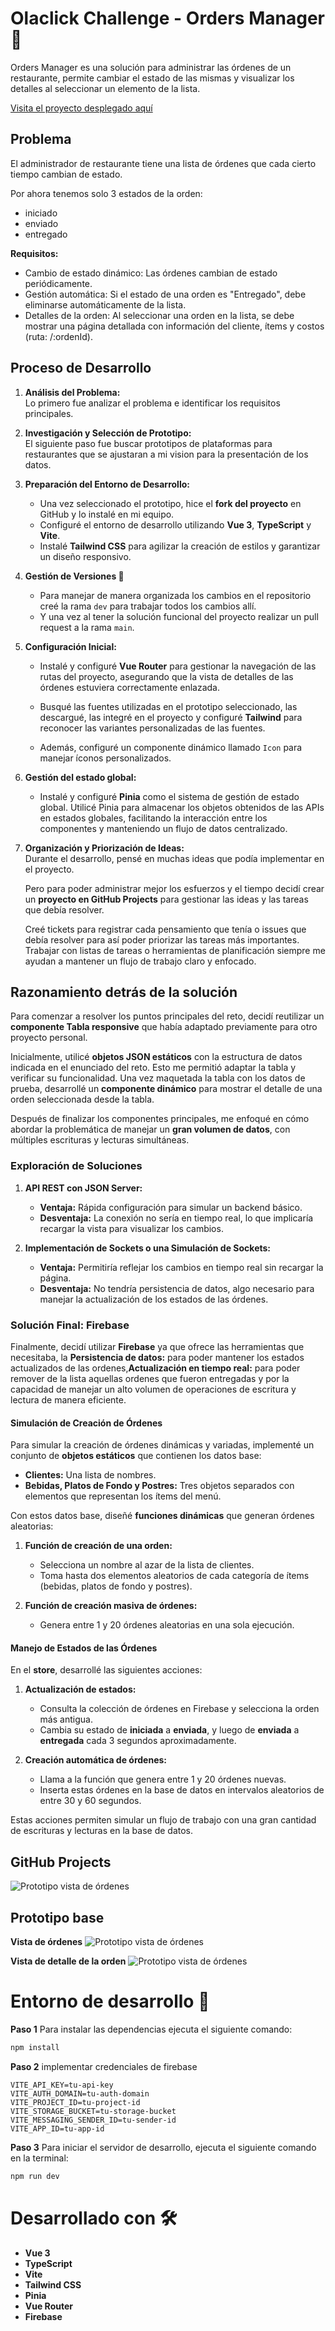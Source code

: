 # Olaclick Challenge - Orders Manager :rocket:

Orders Manager es una solución para administrar las órdenes de un restaurante, permite cambiar el estado de las mismas y visualizar los detalles al seleccionar un elemento de la lista.

[Visita el proyecto desplegado aquí](https://orders-manager-e23b3.web.app/orders)

## Problema

El administrador de restaurante tiene una lista de órdenes que cada cierto tiempo cambian de estado.

Por ahora tenemos solo 3 estados de la orden:

- iniciado
- enviado
- entregado

**Requisitos:**

- Cambio de estado dinámico: Las órdenes cambian de estado periódicamente.
- Gestión automática: Si el estado de una orden es "Entregado", debe eliminarse automáticamente de la lista.
- Detalles de la orden: Al seleccionar una orden en la lista, se debe mostrar una página detallada con información del cliente, ítems y costos (ruta: /:ordenId).

## Proceso de Desarrollo

1. **Análisis del Problema:**  
   Lo primero fue analizar el problema e identificar los requisitos principales.

2. **Investigación y Selección de Prototipo:**  
   El siguiente paso fue buscar prototipos de plataformas para restaurantes que se ajustaran a mi vision para la presentación de los datos.

3. **Preparación del Entorno de Desarrollo:**

   - Una vez seleccionado el prototipo, hice el **fork del proyecto** en GitHub y lo instalé en mi equipo.
   - Configuré el entorno de desarrollo utilizando **Vue 3**, **TypeScript** y **Vite**.
   - Instalé **Tailwind CSS** para agilizar la creación de estilos y garantizar un diseño responsivo.

4. **Gestión de Versiones 📌**

   - Para manejar de manera organizada los cambios en el repositorio creé la rama `dev` para trabajar todos los cambios allí.
   - Y una vez al tener la solución funcional del proyecto realizar un pull request a la rama `main`.

5. **Configuración Inicial:**

   - Instalé y configuré **Vue Router** para gestionar la navegación de las rutas del proyecto, asegurando que la vista de detalles de las órdenes estuviera correctamente enlazada.
   - Busqué las fuentes utilizadas en el prototipo seleccionado, las descargué, las integré en el proyecto y configuré **Tailwind** para reconocer las variantes personalizadas de las fuentes.

   - Además, configuré un componente dinámico llamado `Icon` para manejar íconos personalizados.

6. **Gestión del estado global:**

   - Instalé y configuré **Pinia** como el sistema de gestión de estado global. Utilicé Pinia para almacenar los objetos obtenidos de las APIs en estados globales, facilitando la interacción entre los componentes y manteniendo un flujo de datos centralizado.

7. **Organización y Priorización de Ideas:**  
    Durante el desarrollo, pensé en muchas ideas que podía implementar en el proyecto.

   Pero para poder administrar mejor los esfuerzos y el tiempo decidí crear un **proyecto en GitHub Projects** para gestionar las ideas y las tareas que debía resolver.

   Creé tickets para registrar cada pensamiento que tenía o issues que debía resolver para así poder priorizar las tareas más importantes. Trabajar con listas de tareas o herramientas de planificación siempre me ayudan a mantener un flujo de trabajo claro y enfocado.

## Razonamiento detrás de la solución

Para comenzar a resolver los puntos principales del reto, decidí reutilizar un **componente Tabla responsive** que había adaptado previamente para otro proyecto personal.

Inicialmente, utilicé **objetos JSON estáticos** con la estructura de datos indicada en el enunciado del reto. Esto me permitió adaptar la tabla y verificar su funcionalidad. Una vez maquetada la tabla con los datos de prueba, desarrollé un **componente dinámico** para mostrar el detalle de una orden seleccionada desde la tabla.

Después de finalizar los componentes principales, me enfoqué en cómo abordar la problemática de manejar un **gran volumen de datos**, con múltiples escrituras y lecturas simultáneas.

### Exploración de Soluciones

1. **API REST con JSON Server:**

   - **Ventaja:** Rápida configuración para simular un backend básico.
   - **Desventaja:** La conexión no sería en tiempo real, lo que implicaría recargar la vista para visualizar los cambios.

2. **Implementación de Sockets o una Simulación de Sockets:**

   - **Ventaja:** Permitiría reflejar los cambios en tiempo real sin recargar la página.
   - **Desventaja:** No tendría persistencia de datos, algo necesario para manejar la actualización de los estados de las órdenes.

### Solución Final: Firebase

Finalmente, decidí utilizar **Firebase** ya que ofrece las herramientas que necesitaba, la **Persistencia de datos:** para poder mantener los estados actualizados de las ordenes,**Actualización en tiempo real:** para poder remover de la lista aquellas ordenes que fueron entregadas y por la capacidad de manejar un alto volumen de operaciones de escritura y lectura de manera eficiente.

#### Simulación de Creación de Órdenes

Para simular la creación de órdenes dinámicas y variadas, implementé un conjunto de **objetos estáticos** que contienen los datos base:

- **Clientes:** Una lista de nombres.
- **Bebidas, Platos de Fondo y Postres:** Tres objetos separados con elementos que representan los ítems del menú.

Con estos datos base, diseñé **funciones dinámicas** que generan órdenes aleatorias:

1. **Función de creación de una orden:**

   - Selecciona un nombre al azar de la lista de clientes.
   - Toma hasta dos elementos aleatorios de cada categoría de ítems (bebidas, platos de fondo y postres).

2. **Función de creación masiva de órdenes:**
   - Genera entre 1 y 20 órdenes aleatorias en una sola ejecución.

#### Manejo de Estados de las Órdenes

En el **store**, desarrollé las siguientes acciones:

1. **Actualización de estados:**

   - Consulta la colección de órdenes en Firebase y selecciona la orden más antigua.
   - Cambia su estado de **iniciada** a **enviada**, y luego de **enviada** a **entregada** cada 3 segundos aproximadamente.

2. **Creación automática de órdenes:**
   - Llama a la función que genera entre 1 y 20 órdenes nuevas.
   - Inserta estas órdenes en la base de datos en intervalos aleatorios de entre 30 y 60 segundos.

Estas acciones permiten simular un flujo de trabajo con una gran cantidad de escrituras y lecturas en la base de datos.

## GitHub Projects

![Prototipo vista de órdenes](public/static/github-projects.png)

## Prototipo base

**Vista de órdenes**
![Prototipo vista de órdenes](public/static/orders-view-prototype.png)

**Vista de detalle de la orden**
![Prototipo vista de órdenes](public/static/order-detail-prototype.png)

# Entorno de desarrollo 🔧

**Paso 1**
Para instalar las dependencias ejecuta el siguiente comando:

```bash
npm install
```

**Paso 2**
implementar credenciales de firebase

```env
VITE_API_KEY=tu-api-key
VITE_AUTH_DOMAIN=tu-auth-domain
VITE_PROJECT_ID=tu-project-id
VITE_STORAGE_BUCKET=tu-storage-bucket
VITE_MESSAGING_SENDER_ID=tu-sender-id
VITE_APP_ID=tu-app-id
```

**Paso 3**
Para iniciar el servidor de desarrollo, ejecuta el siguiente comando en la terminal:

```bash
npm run dev
```

# Desarrollado con 🛠️

- **Vue 3**
- **TypeScript**
- **Vite**
- **Tailwind CSS**
- **Pinia**
- **Vue Router**
- **Firebase**
